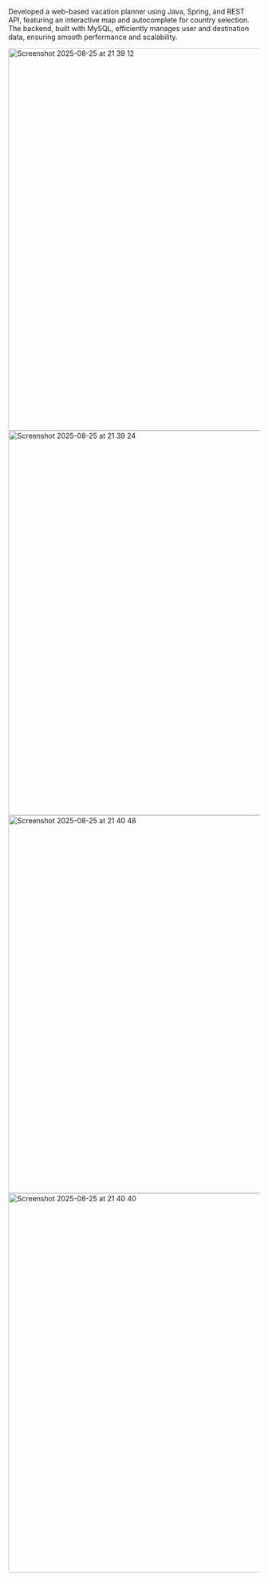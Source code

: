 Developed a web-based vacation planner using Java, Spring, and REST API, featuring an interactive map and autocomplete for country selection. The backend, built with MySQL, efficiently manages user and destination data, ensuring smooth performance and scalability.

<img width="1458" height="767" alt="Screenshot 2025-08-25 at 21 39 12" src="https://github.com/user-attachments/assets/430620e4-a489-419f-b229-e3bdafc38fa3" />

<img width="1447" height="772" alt="Screenshot 2025-08-25 at 21 39 24" src="https://github.com/user-attachments/assets/50e16696-4113-4a17-8fef-ca1de703bac4" />

<img width="1444" height="758" alt="Screenshot 2025-08-25 at 21 40 48" src="https://github.com/user-attachments/assets/f9faaf82-669f-4d73-a0a5-293019f1f434" />

<img width="1441" height="761" alt="Screenshot 2025-08-25 at 21 40 40" src="https://github.com/user-attachments/assets/d55ae51f-c41e-4fce-91ff-ec9f1033a4a2" />


